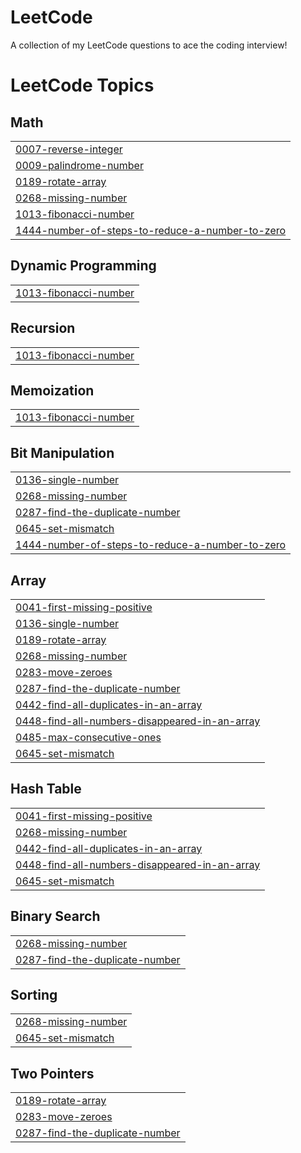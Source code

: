 # LeetCode
A collection of my LeetCode questions to ace the coding interview! 

<!---LeetCode Topics Start-->
# LeetCode Topics
## Math
|  |
| ------- |
| [0007-reverse-integer](https://github.com/Dex-4-0-4/LeetCode/tree/master/0007-reverse-integer) |
| [0009-palindrome-number](https://github.com/Dex-4-0-4/LeetCode/tree/master/0009-palindrome-number) |
| [0189-rotate-array](https://github.com/Dex-4-0-4/LeetCode/tree/master/0189-rotate-array) |
| [0268-missing-number](https://github.com/Dex-4-0-4/LeetCode/tree/master/0268-missing-number) |
| [1013-fibonacci-number](https://github.com/Dex-4-0-4/LeetCode/tree/master/1013-fibonacci-number) |
| [1444-number-of-steps-to-reduce-a-number-to-zero](https://github.com/Dex-4-0-4/LeetCode/tree/master/1444-number-of-steps-to-reduce-a-number-to-zero) |
## Dynamic Programming
|  |
| ------- |
| [1013-fibonacci-number](https://github.com/Dex-4-0-4/LeetCode/tree/master/1013-fibonacci-number) |
## Recursion
|  |
| ------- |
| [1013-fibonacci-number](https://github.com/Dex-4-0-4/LeetCode/tree/master/1013-fibonacci-number) |
## Memoization
|  |
| ------- |
| [1013-fibonacci-number](https://github.com/Dex-4-0-4/LeetCode/tree/master/1013-fibonacci-number) |
## Bit Manipulation
|  |
| ------- |
| [0136-single-number](https://github.com/Dex-4-0-4/LeetCode/tree/master/0136-single-number) |
| [0268-missing-number](https://github.com/Dex-4-0-4/LeetCode/tree/master/0268-missing-number) |
| [0287-find-the-duplicate-number](https://github.com/Dex-4-0-4/LeetCode/tree/master/0287-find-the-duplicate-number) |
| [0645-set-mismatch](https://github.com/Dex-4-0-4/LeetCode/tree/master/0645-set-mismatch) |
| [1444-number-of-steps-to-reduce-a-number-to-zero](https://github.com/Dex-4-0-4/LeetCode/tree/master/1444-number-of-steps-to-reduce-a-number-to-zero) |
## Array
|  |
| ------- |
| [0041-first-missing-positive](https://github.com/Dex-4-0-4/LeetCode/tree/master/0041-first-missing-positive) |
| [0136-single-number](https://github.com/Dex-4-0-4/LeetCode/tree/master/0136-single-number) |
| [0189-rotate-array](https://github.com/Dex-4-0-4/LeetCode/tree/master/0189-rotate-array) |
| [0268-missing-number](https://github.com/Dex-4-0-4/LeetCode/tree/master/0268-missing-number) |
| [0283-move-zeroes](https://github.com/Dex-4-0-4/LeetCode/tree/master/0283-move-zeroes) |
| [0287-find-the-duplicate-number](https://github.com/Dex-4-0-4/LeetCode/tree/master/0287-find-the-duplicate-number) |
| [0442-find-all-duplicates-in-an-array](https://github.com/Dex-4-0-4/LeetCode/tree/master/0442-find-all-duplicates-in-an-array) |
| [0448-find-all-numbers-disappeared-in-an-array](https://github.com/Dex-4-0-4/LeetCode/tree/master/0448-find-all-numbers-disappeared-in-an-array) |
| [0485-max-consecutive-ones](https://github.com/Dex-4-0-4/LeetCode/tree/master/0485-max-consecutive-ones) |
| [0645-set-mismatch](https://github.com/Dex-4-0-4/LeetCode/tree/master/0645-set-mismatch) |
## Hash Table
|  |
| ------- |
| [0041-first-missing-positive](https://github.com/Dex-4-0-4/LeetCode/tree/master/0041-first-missing-positive) |
| [0268-missing-number](https://github.com/Dex-4-0-4/LeetCode/tree/master/0268-missing-number) |
| [0442-find-all-duplicates-in-an-array](https://github.com/Dex-4-0-4/LeetCode/tree/master/0442-find-all-duplicates-in-an-array) |
| [0448-find-all-numbers-disappeared-in-an-array](https://github.com/Dex-4-0-4/LeetCode/tree/master/0448-find-all-numbers-disappeared-in-an-array) |
| [0645-set-mismatch](https://github.com/Dex-4-0-4/LeetCode/tree/master/0645-set-mismatch) |
## Binary Search
|  |
| ------- |
| [0268-missing-number](https://github.com/Dex-4-0-4/LeetCode/tree/master/0268-missing-number) |
| [0287-find-the-duplicate-number](https://github.com/Dex-4-0-4/LeetCode/tree/master/0287-find-the-duplicate-number) |
## Sorting
|  |
| ------- |
| [0268-missing-number](https://github.com/Dex-4-0-4/LeetCode/tree/master/0268-missing-number) |
| [0645-set-mismatch](https://github.com/Dex-4-0-4/LeetCode/tree/master/0645-set-mismatch) |
## Two Pointers
|  |
| ------- |
| [0189-rotate-array](https://github.com/Dex-4-0-4/LeetCode/tree/master/0189-rotate-array) |
| [0283-move-zeroes](https://github.com/Dex-4-0-4/LeetCode/tree/master/0283-move-zeroes) |
| [0287-find-the-duplicate-number](https://github.com/Dex-4-0-4/LeetCode/tree/master/0287-find-the-duplicate-number) |
<!---LeetCode Topics End-->